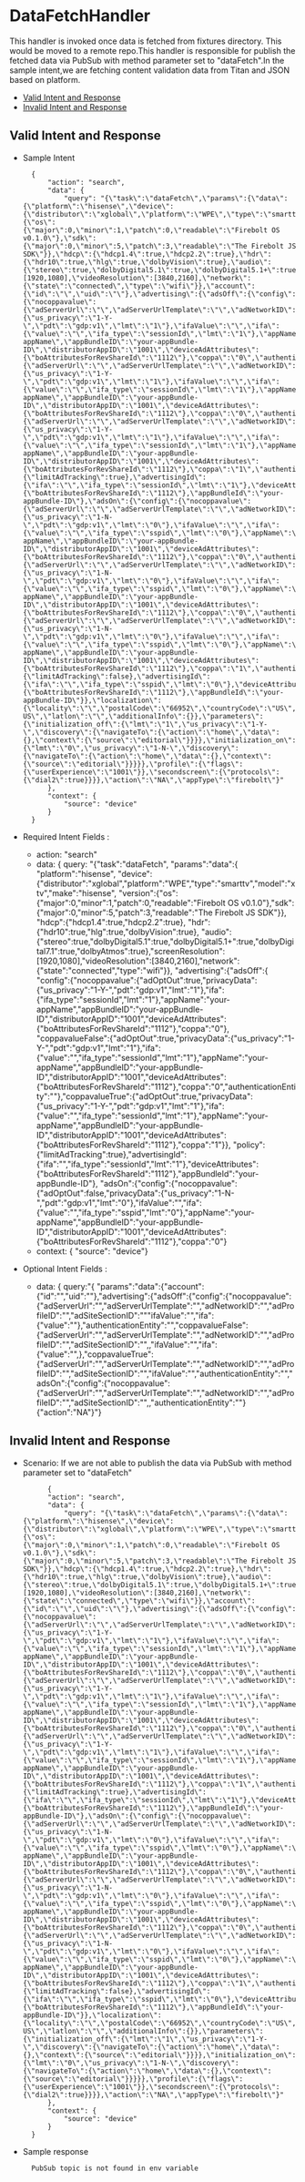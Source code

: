 # DataFetchHandler 

This handler is invoked once data is fetched from fixtures directory. This would be moved to a remote repo.This handler is responsible for publish the fetched data via PubSub with method parameter set to "dataFetch".In the sample intent,we are fetching content validation data from Titan and JSON based on platform.

* [Valid Intent and Response](#valid-intent-and-response)
* [Invalid Intent and Response](#invalid-intent-and-response)

## Valid Intent and Response

- Sample Intent

        {
            "action": "search",
            "data": {
                "query": "{\"task\":\"dataFetch\",\"params\":{\"data\":{\"platform\":\"hisense\",\"device\":{\"distributor\":\"xglobal\",\"platform\":\"WPE\",\"type\":\"smarttv\",\"model\":\"xtv\",\"make\":\"hisense\",\"version\":{\"os\":{\"major\":0,\"minor\":1,\"patch\":0,\"readable\":\"Firebolt OS v0.1.0\"},\"sdk\":{\"major\":0,\"minor\":5,\"patch\":3,\"readable\":\"The Firebolt JS SDK\"}},\"hdcp\":{\"hdcp1.4\":true,\"hdcp2.2\":true},\"hdr\":{\"hdr10\":true,\"hlg\":true,\"dolbyVision\":true},\"audio\":{\"stereo\":true,\"dolbyDigital5.1\":true,\"dolbyDigital5.1+\":true,\"dolbyDigital7.1\":true,\"dolbyAtmos\":true},\"screenResolution\":[1920,1080],\"videoResolution\":[3840,2160],\"network\":{\"state\":\"connected\",\"type\":\"wifi\"}},\"account\":{\"id\":\"\",\"uid\":\"\"},\"advertising\":{\"adsOff\":{\"config\":{\"nocoppavalue\":{\"adServerUrl\":\"\",\"adServerUrlTemplate\":\"\",\"adNetworkID\":\"\",\"adProfileID\":\"\",\"adSiteSectionID\":\"\",\"adOptOut\":true,\"privacyData\":{\"us_privacy\":\"1-Y-\",\"pdt\":\"gdp:v1\",\"lmt\":\"1\"},\"ifaValue\":\"\",\"ifa\":{\"value\":\"\",\"ifa_type\":\"sessionId\",\"lmt\":\"1\"},\"appName\":\"your-appName\",\"appBundleID\":\"your-appBundle-ID\",\"distributorAppID\":\"1001\",\"deviceAdAttributes\":{\"boAttributesForRevShareId\":\"1112\"},\"coppa\":\"0\",\"authenticationEntity\":\"\"},\"coppavalueFalse\":{\"adServerUrl\":\"\",\"adServerUrlTemplate\":\"\",\"adNetworkID\":\"\",\"adProfileID\":\"\",\"adSiteSectionID\":\"\",\"adOptOut\":true,\"privacyData\":{\"us_privacy\":\"1-Y-\",\"pdt\":\"gdp:v1\",\"lmt\":\"1\"},\"ifaValue\":\"\",\"ifa\":{\"value\":\"\",\"ifa_type\":\"sessionId\",\"lmt\":\"1\"},\"appName\":\"your-appName\",\"appBundleID\":\"your-appBundle-ID\",\"distributorAppID\":\"1001\",\"deviceAdAttributes\":{\"boAttributesForRevShareId\":\"1112\"},\"coppa\":\"0\",\"authenticationEntity\":\"\"},\"coppavalueTrue\":{\"adServerUrl\":\"\",\"adServerUrlTemplate\":\"\",\"adNetworkID\":\"\",\"adProfileID\":\"\",\"adSiteSectionID\":\"\",\"adOptOut\":true,\"privacyData\":{\"us_privacy\":\"1-Y-\",\"pdt\":\"gdp:v1\",\"lmt\":\"1\"},\"ifaValue\":\"\",\"ifa\":{\"value\":\"\",\"ifa_type\":\"sessionId\",\"lmt\":\"1\"},\"appName\":\"your-appName\",\"appBundleID\":\"your-appBundle-ID\",\"distributorAppID\":\"1001\",\"deviceAdAttributes\":{\"boAttributesForRevShareId\":\"1112\"},\"coppa\":\"1\",\"authenticationEntity\":\"\"}},\"policy\":{\"limitAdTracking\":true},\"advertisingId\":{\"ifa\":\"\",\"ifa_type\":\"sessionId\",\"lmt\":\"1\"},\"deviceAttributes\":{\"boAttributesForRevShareId\":\"1112\"},\"appBundleId\":\"your-appBundle-ID\"},\"adsOn\":{\"config\":{\"nocoppavalue\":{\"adServerUrl\":\"\",\"adServerUrlTemplate\":\"\",\"adNetworkID\":\"\",\"adProfileID\":\"\",\"adSiteSectionID\":\"\",\"adOptOut\":false,\"privacyData\":{\"us_privacy\":\"1-N-\",\"pdt\":\"gdp:v1\",\"lmt\":\"0\"},\"ifaValue\":\"\",\"ifa\":{\"value\":\"\",\"ifa_type\":\"sspid\",\"lmt\":\"0\"},\"appName\":\"your-appName\",\"appBundleID\":\"your-appBundle-ID\",\"distributorAppID\":\"1001\",\"deviceAdAttributes\":{\"boAttributesForRevShareId\":\"1112\"},\"coppa\":\"0\",\"authenticationEntity\":\"\"},\"coppavalueFalse\":{\"adServerUrl\":\"\",\"adServerUrlTemplate\":\"\",\"adNetworkID\":\"\",\"adProfileID\":\"\",\"adSiteSectionID\":\"\",\"adOptOut\":false,\"privacyData\":{\"us_privacy\":\"1-N-\",\"pdt\":\"gdp:v1\",\"lmt\":\"0\"},\"ifaValue\":\"\",\"ifa\":{\"value\":\"\",\"ifa_type\":\"sspid\",\"lmt\":\"0\"},\"appName\":\"your-appName\",\"appBundleID\":\"your-appBundle-ID\",\"distributorAppID\":\"1001\",\"deviceAdAttributes\":{\"boAttributesForRevShareId\":\"1112\"},\"coppa\":\"0\",\"authenticationEntity\":\"\"},\"coppavalueTrue\":{\"adServerUrl\":\"\",\"adServerUrlTemplate\":\"\",\"adNetworkID\":\"\",\"adProfileID\":\"\",\"adSiteSectionID\":\"\",\"adOptOut\":false,\"privacyData\":{\"us_privacy\":\"1-N-\",\"pdt\":\"gdp:v1\",\"lmt\":\"0\"},\"ifaValue\":\"\",\"ifa\":{\"value\":\"\",\"ifa_type\":\"sspid\",\"lmt\":\"0\"},\"appName\":\"your-appName\",\"appBundleID\":\"your-appBundle-ID\",\"distributorAppID\":\"1001\",\"deviceAdAttributes\":{\"boAttributesForRevShareId\":\"1112\"},\"coppa\":\"1\",\"authenticationEntity\":\"\"}},\"policy\":{\"limitAdTracking\":false},\"advertisingId\":{\"ifa\":\"\",\"ifa_type\":\"sspid\",\"lmt\":\"0\"},\"deviceAttributes\":{\"boAttributesForRevShareId\":\"1112\"},\"appBundleId\":\"your-appBundle-ID\"}},\"localization\":{\"locality\":\"\",\"postalCode\":\"66952\",\"countryCode\":\"US\",\"language\":\"en\",\"locale\":\"en-US\",\"latlon\":\"\",\"additionalInfo\":{}},\"parameters\":{\"initialization_off\":{\"lmt\":\"1\",\"us_privacy\":\"1-Y-\",\"discovery\":{\"navigateTo\":{\"action\":\"home\",\"data\":{},\"context\":{\"source\":\"editorial\"}}}},\"initialization_on\":{\"lmt\":\"0\",\"us_privacy\":\"1-N-\",\"discovery\":{\"navigateTo\":{\"action\":\"home\",\"data\":{},\"context\":{\"source\":\"editorial\"}}}}},\"profile\":{\"flags\":{\"userExperience\":\"1001\"}},\"secondscreen\":{\"protocols\":{\"dial2\":true}}}},\"action\":\"NA\",\"appType\":\"firebolt\"}"
            },
            "context": {
                "source": "device"
            }
        }

- Required Intent Fields : 
    - action: "search"
    - data: {
         query: "{"task":"dataFetch",
            "params":"data":{
                    "platform":"hisense",
                    "device":{"distributor":"xglobal","platform":"WPE","type":"smarttv","model":"xtv","make":"hisense",
                        "version":{"os":{"major":0,"minor":1,"patch":0,"readable":"Firebolt OS v0.1.0"},"sdk":{"major":0,"minor":5,"patch":3,"readable":"The Firebolt JS SDK"}},
                        "hdcp":{"hdcp1.4":true,"hdcp2.2":true},
                        "hdr":{"hdr10":true,"hlg":true,"dolbyVision":true},
                        "audio":{"stereo":true,"dolbyDigital5.1":true,"dolbyDigital5.1+":true,"dolbyDigital7.1":true,"dolbyAtmos":true},"screenResolution":[1920,1080],"videoResolution":[3840,2160],"network":{"state":"connected","type":"wifi"}},
                    "advertising":{"adsOff":{
                        "config":{"nocoppavalue":{"adOptOut":true,"privacyData":{"us_privacy":"1-Y-","pdt":"gdp:v1","lmt":"1"},"ifa":{"ifa_type":"sessionId","lmt":"1"},"appName":"your-appName","appBundleID":"your-appBundle-ID","distributorAppID":"1001","deviceAdAttributes":{"boAttributesForRevShareId":"1112"},"coppa":"0"},
                        "coppavalueFalse":{"adOptOut":true,"privacyData":{"us_privacy":"1-Y-","pdt":"gdp:v1","lmt":"1"},"ifa":{"value":"","ifa_type":"sessionId","lmt":"1"},"appName":"your-appName","appBundleID":"your-appBundle-ID","distributorAppID":"1001","deviceAdAttributes":{"boAttributesForRevShareId":"1112"},"coppa":"0","authenticationEntity":""},"coppavalueTrue":{"adOptOut":true,"privacyData":{"us_privacy":"1-Y-","pdt":"gdp:v1","lmt":"1"},"ifa":{"value":"","ifa_type":"sessionId","lmt":"1"},"appName":"your-appName","appBundleID":"your-appBundle-ID","distributorAppID":"1001","deviceAdAttributes":{"boAttributesForRevShareId":"1112"},"coppa":"1"}},
                        "policy":{"limitAdTracking":true},"advertisingId":{"ifa":"","ifa_type":"sessionId","lmt":"1"},"deviceAttributes":{"boAttributesForRevShareId":"1112"},"appBundleId":"your-appBundle-ID"},
                        "adsOn":{"config":{"nocoppavalue":{"adOptOut":false,"privacyData":{"us_privacy":"1-N-","pdt":"gdp:v1","lmt":"0"},"ifaValue":"","ifa":{"value":"","ifa_type":"sspid","lmt":"0"},"appName":"your-appName","appBundleID":"your-appBundle-ID","distributorAppID":"1001","deviceAdAttributes":{"boAttributesForRevShareId":"1112"},"coppa":"0"}
    - context: { "source": "device"}

- Optional Intent Fields :
    - data: { query:"{ "params":"data":{"account":{"id":"","uid":""},"advertising":{"adsOff":{"config":{"nocoppavalue":{"adServerUrl":"","adServerUrlTemplate":"","adNetworkID":"","adProfileID":"","adSiteSectionID":"""ifaValue":"","ifa":{"value":""},"authenticationEntity":"","coppavalueFalse":{"adServerUrl":"","adServerUrlTemplate":"","adNetworkID":"","adProfileID":"","adSiteSectionID":"",,"ifaValue":"","ifa":{"value":"",},"coppavalueTrue":{"adServerUrl":"","adServerUrlTemplate":"","adNetworkID":"","adProfileID":"","adSiteSectionID":"","ifaValue":"","authenticationEntity":"","adsOn":{"config":{"nocoppavalue":{"adServerUrl":"","adServerUrlTemplate":"","adNetworkID":"","adProfileID":"","adSiteSectionID":"",,"authenticationEntity":""}{"action":"NA"}"}

## Invalid Intent and Response

- Scenario: If we are not able to publish the data via PubSub with method parameter set to "dataFetch"
    
            {
            "action": "search",
            "data": {
                "query": "{\"task\":\"dataFetch\",\"params\":{\"data\":{\"platform\":\"hisense\",\"device\":{\"distributor\":\"xglobal\",\"platform\":\"WPE\",\"type\":\"smarttv\",\"model\":\"xtv\",\"make\":\"hisense\",\"version\":{\"os\":{\"major\":0,\"minor\":1,\"patch\":0,\"readable\":\"Firebolt OS v0.1.0\"},\"sdk\":{\"major\":0,\"minor\":5,\"patch\":3,\"readable\":\"The Firebolt JS SDK\"}},\"hdcp\":{\"hdcp1.4\":true,\"hdcp2.2\":true},\"hdr\":{\"hdr10\":true,\"hlg\":true,\"dolbyVision\":true},\"audio\":{\"stereo\":true,\"dolbyDigital5.1\":true,\"dolbyDigital5.1+\":true,\"dolbyDigital7.1\":true,\"dolbyAtmos\":true},\"screenResolution\":[1920,1080],\"videoResolution\":[3840,2160],\"network\":{\"state\":\"connected\",\"type\":\"wifi\"}},\"account\":{\"id\":\"\",\"uid\":\"\"},\"advertising\":{\"adsOff\":{\"config\":{\"nocoppavalue\":{\"adServerUrl\":\"\",\"adServerUrlTemplate\":\"\",\"adNetworkID\":\"\",\"adProfileID\":\"\",\"adSiteSectionID\":\"\",\"adOptOut\":true,\"privacyData\":{\"us_privacy\":\"1-Y-\",\"pdt\":\"gdp:v1\",\"lmt\":\"1\"},\"ifaValue\":\"\",\"ifa\":{\"value\":\"\",\"ifa_type\":\"sessionId\",\"lmt\":\"1\"},\"appName\":\"your-appName\",\"appBundleID\":\"your-appBundle-ID\",\"distributorAppID\":\"1001\",\"deviceAdAttributes\":{\"boAttributesForRevShareId\":\"1112\"},\"coppa\":\"0\",\"authenticationEntity\":\"\"},\"coppavalueFalse\":{\"adServerUrl\":\"\",\"adServerUrlTemplate\":\"\",\"adNetworkID\":\"\",\"adProfileID\":\"\",\"adSiteSectionID\":\"\",\"adOptOut\":true,\"privacyData\":{\"us_privacy\":\"1-Y-\",\"pdt\":\"gdp:v1\",\"lmt\":\"1\"},\"ifaValue\":\"\",\"ifa\":{\"value\":\"\",\"ifa_type\":\"sessionId\",\"lmt\":\"1\"},\"appName\":\"your-appName\",\"appBundleID\":\"your-appBundle-ID\",\"distributorAppID\":\"1001\",\"deviceAdAttributes\":{\"boAttributesForRevShareId\":\"1112\"},\"coppa\":\"0\",\"authenticationEntity\":\"\"},\"coppavalueTrue\":{\"adServerUrl\":\"\",\"adServerUrlTemplate\":\"\",\"adNetworkID\":\"\",\"adProfileID\":\"\",\"adSiteSectionID\":\"\",\"adOptOut\":true,\"privacyData\":{\"us_privacy\":\"1-Y-\",\"pdt\":\"gdp:v1\",\"lmt\":\"1\"},\"ifaValue\":\"\",\"ifa\":{\"value\":\"\",\"ifa_type\":\"sessionId\",\"lmt\":\"1\"},\"appName\":\"your-appName\",\"appBundleID\":\"your-appBundle-ID\",\"distributorAppID\":\"1001\",\"deviceAdAttributes\":{\"boAttributesForRevShareId\":\"1112\"},\"coppa\":\"1\",\"authenticationEntity\":\"\"}},\"policy\":{\"limitAdTracking\":true},\"advertisingId\":{\"ifa\":\"\",\"ifa_type\":\"sessionId\",\"lmt\":\"1\"},\"deviceAttributes\":{\"boAttributesForRevShareId\":\"1112\"},\"appBundleId\":\"your-appBundle-ID\"},\"adsOn\":{\"config\":{\"nocoppavalue\":{\"adServerUrl\":\"\",\"adServerUrlTemplate\":\"\",\"adNetworkID\":\"\",\"adProfileID\":\"\",\"adSiteSectionID\":\"\",\"adOptOut\":false,\"privacyData\":{\"us_privacy\":\"1-N-\",\"pdt\":\"gdp:v1\",\"lmt\":\"0\"},\"ifaValue\":\"\",\"ifa\":{\"value\":\"\",\"ifa_type\":\"sspid\",\"lmt\":\"0\"},\"appName\":\"your-appName\",\"appBundleID\":\"your-appBundle-ID\",\"distributorAppID\":\"1001\",\"deviceAdAttributes\":{\"boAttributesForRevShareId\":\"1112\"},\"coppa\":\"0\",\"authenticationEntity\":\"\"},\"coppavalueFalse\":{\"adServerUrl\":\"\",\"adServerUrlTemplate\":\"\",\"adNetworkID\":\"\",\"adProfileID\":\"\",\"adSiteSectionID\":\"\",\"adOptOut\":false,\"privacyData\":{\"us_privacy\":\"1-N-\",\"pdt\":\"gdp:v1\",\"lmt\":\"0\"},\"ifaValue\":\"\",\"ifa\":{\"value\":\"\",\"ifa_type\":\"sspid\",\"lmt\":\"0\"},\"appName\":\"your-appName\",\"appBundleID\":\"your-appBundle-ID\",\"distributorAppID\":\"1001\",\"deviceAdAttributes\":{\"boAttributesForRevShareId\":\"1112\"},\"coppa\":\"0\",\"authenticationEntity\":\"\"},\"coppavalueTrue\":{\"adServerUrl\":\"\",\"adServerUrlTemplate\":\"\",\"adNetworkID\":\"\",\"adProfileID\":\"\",\"adSiteSectionID\":\"\",\"adOptOut\":false,\"privacyData\":{\"us_privacy\":\"1-N-\",\"pdt\":\"gdp:v1\",\"lmt\":\"0\"},\"ifaValue\":\"\",\"ifa\":{\"value\":\"\",\"ifa_type\":\"sspid\",\"lmt\":\"0\"},\"appName\":\"your-appName\",\"appBundleID\":\"your-appBundle-ID\",\"distributorAppID\":\"1001\",\"deviceAdAttributes\":{\"boAttributesForRevShareId\":\"1112\"},\"coppa\":\"1\",\"authenticationEntity\":\"\"}},\"policy\":{\"limitAdTracking\":false},\"advertisingId\":{\"ifa\":\"\",\"ifa_type\":\"sspid\",\"lmt\":\"0\"},\"deviceAttributes\":{\"boAttributesForRevShareId\":\"1112\"},\"appBundleId\":\"your-appBundle-ID\"}},\"localization\":{\"locality\":\"\",\"postalCode\":\"66952\",\"countryCode\":\"US\",\"language\":\"en\",\"locale\":\"en-US\",\"latlon\":\"\",\"additionalInfo\":{}},\"parameters\":{\"initialization_off\":{\"lmt\":\"1\",\"us_privacy\":\"1-Y-\",\"discovery\":{\"navigateTo\":{\"action\":\"home\",\"data\":{},\"context\":{\"source\":\"editorial\"}}}},\"initialization_on\":{\"lmt\":\"0\",\"us_privacy\":\"1-N-\",\"discovery\":{\"navigateTo\":{\"action\":\"home\",\"data\":{},\"context\":{\"source\":\"editorial\"}}}}},\"profile\":{\"flags\":{\"userExperience\":\"1001\"}},\"secondscreen\":{\"protocols\":{\"dial2\":true}}}},\"action\":\"NA\",\"appType\":\"firebolt\"}"
            },
            "context": {
                "source": "device"
            }
        }


- Sample response

        PubSub topic is not found in env variable
